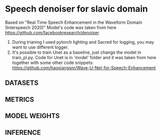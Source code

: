 # Speech denoiser for slavic domain 
Based on "Real Time Speech Enhancement in the Waveform Domain (Interspeech 2020)"
Model's code was taken from here https://github.com/facebookresearch/denoiser

1. During trianing I used pytorch lighting and Sacred for logging, you may want to use different logger. 
2. It's possible to train Unet as a baseline, just change the model in train_pl.py. Code for Unet is in 'model' folder and it was taken from here together with some other code snippets:
https://github.com/haoxiangsnr/Wave-U-Net-for-Speech-Enhancement


## DATASETS


## METRICS


## MODEL WEIGHTS

## INFERENCE

